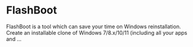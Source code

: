 # FlashBoot
FlashBoot is a tool which can save your time on Windows reinstallation. Create an installable clone of Windows 7/8.x/10/11 (including all your apps and ...
